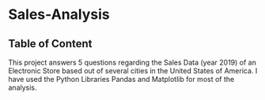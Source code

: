 # Sales-Analysis
## Table of Content






This project answers 5 questions regarding the Sales Data (year 2019) of an Electronic Store based out of several cities in the United States of America. 
I have used the Python Libraries Pandas and Matplotlib for most of the analysis. 
